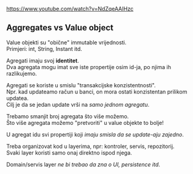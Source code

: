 
https://www.youtube.com/watch?v=NdZqeAAIHzc




## Aggregates vs Value object
Value objekti su "obične" immutable vrijednosti.  
Primjeri: int, String, Instant itd.  


Agregati imaju svoj **identitet**.  
Dva agregata mogu imat sve iste propertije osim id-ja, po njima ih razlikujemo.

Agregati se koriste u smislu "transakcijske konzistentnosti".  
Npr. kad updateamo račun u banci, on mora ostati konzistentan prilikom updatea.  
Cilj je da se jedan update vrši na *samo jednom agregatu*.

Trebamo smanjit broj agregata što više možemo.  
Što više agregata možemo "pretvoriti" u value objekte to bolje!

U agregat idu svi propertiji koji *imaju smisla da se update-aju zajedno*.



Treba organizovat kod u layerima, npr: kontroler, servis, repozitorij.  
Svaki layer koristi samo onaj direktno ispod njega.

Domain/servis layer *ne bi trebao da zna o UI, persistence itd*.



